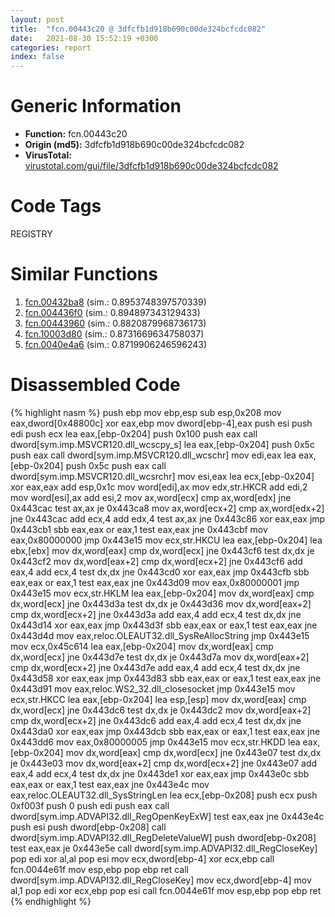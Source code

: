 ```yaml
---
layout: post
title:  "fcn.00443c20 @ 3dfcfb1d918b690c00de324bcfcdc082"
date:   2021-08-30 15:52:19 +0300
categories: report
index: false
---
```


# Generic Information
- **Function:** fcn.00443c20
- **Origin (md5):** 3dfcfb1d918b690c00de324bcfcdc082
- **VirusTotal:** [virustotal.com/gui/file/3dfcfb1d918b690c00de324bcfcdc082][virustotal_ref]

# Code Tags
<span class="tag" id="REGISTRY">REGISTRY</span>


# Similar Functions

1. [fcn.00432ba8][similar_1_ref] (sim.: 0.8953748397570339)
2. [fcn.004436f0][similar_2_ref] (sim.: 0.894897343129433)
3. [fcn.00443960][similar_3_ref] (sim.: 0.8820879968736173)
4. [fcn.10003d80][similar_4_ref] (sim.: 0.8731669634758037)
5. [fcn.0040e4a6][similar_5_ref] (sim.: 0.8719906246596243)


# Disassembled Code

{% highlight nasm %}
push ebp
mov ebp,esp
sub esp,0x208
mov eax,dword[0x48800c]
xor eax,ebp
mov dword[ebp-4],eax
push esi
push edi
push ecx
lea eax,[ebp-0x204]
push 0x100
push eax
call dword[sym.imp.MSVCR120.dll_wcscpy_s]
lea eax,[ebp-0x204]
push 0x5c
push eax
call dword[sym.imp.MSVCR120.dll_wcschr]
mov edi,eax
lea eax,[ebp-0x204]
push 0x5c
push eax
call dword[sym.imp.MSVCR120.dll_wcsrchr]
mov esi,eax
lea ecx,[ebp-0x204]
xor eax,eax
add esp,0x1c
mov word[edi],ax
mov edx,str.HKCR
add edi,2
mov word[esi],ax
add esi,2
mov ax,word[ecx]
cmp ax,word[edx]
jne 0x443cac
test ax,ax
je 0x443ca8
mov ax,word[ecx+2]
cmp ax,word[edx+2]
jne 0x443cac
add ecx,4
add edx,4
test ax,ax
jne 0x443c86
xor eax,eax
jmp 0x443cb1
sbb eax,eax
or eax,1
test eax,eax
jne 0x443cbf
mov eax,0x80000000
jmp 0x443e15
mov ecx,str.HKCU
lea eax,[ebp-0x204]
lea ebx,[ebx]
mov dx,word[eax]
cmp dx,word[ecx]
jne 0x443cf6
test dx,dx
je 0x443cf2
mov dx,word[eax+2]
cmp dx,word[ecx+2]
jne 0x443cf6
add eax,4
add ecx,4
test dx,dx
jne 0x443cd0
xor eax,eax
jmp 0x443cfb
sbb eax,eax
or eax,1
test eax,eax
jne 0x443d09
mov eax,0x80000001
jmp 0x443e15
mov ecx,str.HKLM
lea eax,[ebp-0x204]
mov dx,word[eax]
cmp dx,word[ecx]
jne 0x443d3a
test dx,dx
je 0x443d36
mov dx,word[eax+2]
cmp dx,word[ecx+2]
jne 0x443d3a
add eax,4
add ecx,4
test dx,dx
jne 0x443d14
xor eax,eax
jmp 0x443d3f
sbb eax,eax
or eax,1
test eax,eax
jne 0x443d4d
mov eax,reloc.OLEAUT32.dll_SysReAllocString
jmp 0x443e15
mov ecx,0x45c614
lea eax,[ebp-0x204]
mov dx,word[eax]
cmp dx,word[ecx]
jne 0x443d7e
test dx,dx
je 0x443d7a
mov dx,word[eax+2]
cmp dx,word[ecx+2]
jne 0x443d7e
add eax,4
add ecx,4
test dx,dx
jne 0x443d58
xor eax,eax
jmp 0x443d83
sbb eax,eax
or eax,1
test eax,eax
jne 0x443d91
mov eax,reloc.WS2_32.dll_closesocket
jmp 0x443e15
mov ecx,str.HKCC
lea eax,[ebp-0x204]
lea esp,[esp]
mov dx,word[eax]
cmp dx,word[ecx]
jne 0x443dc6
test dx,dx
je 0x443dc2
mov dx,word[eax+2]
cmp dx,word[ecx+2]
jne 0x443dc6
add eax,4
add ecx,4
test dx,dx
jne 0x443da0
xor eax,eax
jmp 0x443dcb
sbb eax,eax
or eax,1
test eax,eax
jne 0x443dd6
mov eax,0x80000005
jmp 0x443e15
mov ecx,str.HKDD
lea eax,[ebp-0x204]
mov dx,word[eax]
cmp dx,word[ecx]
jne 0x443e07
test dx,dx
je 0x443e03
mov dx,word[eax+2]
cmp dx,word[ecx+2]
jne 0x443e07
add eax,4
add ecx,4
test dx,dx
jne 0x443de1
xor eax,eax
jmp 0x443e0c
sbb eax,eax
or eax,1
test eax,eax
jne 0x443e4c
mov eax,reloc.OLEAUT32.dll_SysStringLen
lea ecx,[ebp-0x208]
push ecx
push 0xf003f
push 0
push edi
push eax
call dword[sym.imp.ADVAPI32.dll_RegOpenKeyExW]
test eax,eax
jne 0x443e4c
push esi
push dword[ebp-0x208]
call dword[sym.imp.ADVAPI32.dll_RegDeleteValueW]
push dword[ebp-0x208]
test eax,eax
je 0x443e5e
call dword[sym.imp.ADVAPI32.dll_RegCloseKey]
pop edi
xor al,al
pop esi
mov ecx,dword[ebp-4]
xor ecx,ebp
call fcn.0044e61f
mov esp,ebp
pop ebp
ret
call dword[sym.imp.ADVAPI32.dll_RegCloseKey]
mov ecx,dword[ebp-4]
mov al,1
pop edi
xor ecx,ebp
pop esi
call fcn.0044e61f
mov esp,ebp
pop ebp
ret
{% endhighlight %}


[similar_1_ref]: /report/fcn.00432ba8@418e0921f3a9bd4f5bc0dcc59623b5a1
[similar_2_ref]: /report/fcn.004436f0@3dfcfb1d918b690c00de324bcfcdc082
[similar_3_ref]: /report/fcn.00443960@3dfcfb1d918b690c00de324bcfcdc082
[similar_4_ref]: /report/fcn.10003d80@a0ac129ff3ea4c0dfa9529c259a9502c
[similar_5_ref]: /report/fcn.0040e4a6@44e1ffcf4e71f4505c09d520fd75f1e4
[virustotal_ref]: https://www.virustotal.com/gui/file/3dfcfb1d918b690c00de324bcfcdc082
